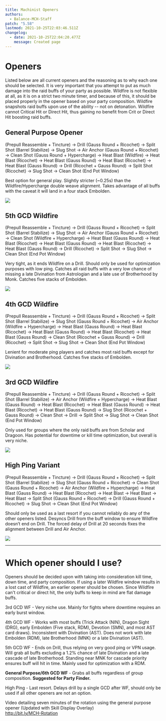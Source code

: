 ```yaml
---
title: Machinist Openers
authors:
  - Balance-MCH-Staff
patch: "5.58"
lastmod: 2021-10-25T22:03:46.511Z
changelog:
  - date: 2021-10-25T22:04:20.477Z
    message: Created page
---
```

# Openers

Listed below are all current openers and the reasoning as to why each one should be selected. It is very important that you attempt to put as much damage into the raid buffs of your party as possible. Wildfire is not flexible at all, as it is on a strict two minute timer, and because of this, it should be placed properly in the opener based on your party composition. Wildfire snapshots raid buffs upon use of the ability -- not on detonation. Wildfire cannot Critical Hit or Direct Hit, thus gaining no benefit from Crit or Direct Hit boosting raid buffs.

## General Purpose Opener

(Prepull Reassemble + Tincture) → Drill (Gauss Round + Ricochet) → Split Shot (Barrel Stabilize) → Slug Shot  → Air Anchor (Gauss Round + Ricochet) → Clean Shot (Gauss Round + Hypercharge) → Heat Blast (Wildfire) → Heat Blast (Ricochet) → Heat Blast (Gauss Round) → Heat Blast (Ricochet) → Heat Blast (Gauss Round) → Drill (Ricochet + Gauss Round) → Split Shot (Ricochet) → Slug Shot → Clean Shot (End Pot Window)

Best option for general play. Slightly stricter (~0.25s) than the Wildfire/Hypercharge double weave alignment. Takes advantage of all buffs with the caveat it will land in a four stack Embolden.

![](https://lh3.googleusercontent.com/Ztd8FV4HUD96x8WwKEcJNt9oaAIjLV011dOJIa6w8Yr5mrW3Kn7Jlj5UtMHeXJbL6tC62waGjgJMDmt32-L4KpcE-VnEPldK0ci7JUnRbwQ3l9dwi6mzVp4T0gjhGfrsN5_vj42t)

## 5th GCD Wildfire

(Prepull Reassemble + Tincture) → Drill (Gauss Round + Ricochet) → Split Shot (Barrel Stabilize) → Slug Shot  → Air Anchor (Gauss Round + Ricochet) → Clean Shot (Wildfire + Hypercharge) → Heat Blast (Gauss Round) → Heat Blast (Ricochet) → Heat Blast (Gauss Round) → Heat Blast (Ricochet) → Heat Blast (Gauss Round) → Drill (Ricochet) → Split Shot → Slug Shot → Clean Shot (End Pot Window)

Very tight, as it ends Wildfire on a Drill. Should only be used for optimization purposes with low ping. Catches all raid buffs with a very low chance of missing a late Divination from Astrologian and a late use of Brotherhood by Monk. Catches five stacks of Embolden.

![](https://lh4.googleusercontent.com/kDrTNgeon8O1MkmJKrkq0rLyh4iaVZVqwBfCOLtL3HDzfD8Zlyu4INsLEPo--fKlpKwnP3y5R_IpajznEqaF7rf9MVrKfNsni1ytwu77R8DjKYiWFHqbnZ-FMijA_96LZKfHn5Kr)

## 4th GCD Wildfire

(Prepull Reassemble + Tincture) → Drill (Gauss Round + Ricochet) → Split Shot (Barrel Stabilize) → Slug Shot (Gauss Round + Ricochet) → Air Anchor (Wildfire + Hypercharge) → Heat Blast (Gauss Round) →  Heat Blast (Ricochet) → Heat Blast (Gauss Round) → Heat Blast (Ricochet) → Heat Blast (Gauss Round) → Clean Shot (Ricochet + Gauss Round) → Drill (Ricochet) → Split Shot → Slug Shot → Clean Shot (End Pot Window)

Lenient for moderate ping players and catches most raid buffs except for Divination and Brotherhood. Catches five stacks of Embolden.

![](https://lh6.googleusercontent.com/0VeSDc_Uv61fbpysp4cCfHZ5GtT4C3WkaudXW6uroh6dYuJqhbmEjGneAQYb4ZrkclI8iYGJzL3xprbRvxlA1hB2Y1IUDkWcVA7MVd9Wt8agVDsIvNyNid9EMnBk_1-nUAfsICFy)

## 3rd GCD Wildfire

(Prepull Reassemble + Tincture) → Drill (Gauss Round + Ricochet) → Split Shot (Barrel Stabilize) → Air Anchor (Wildfire + Hypercharge) → Heat Blast (Gauss Round) →  Heat Blast (Ricochet) → Heat Blast (Gauss Round) → Heat Blast (Ricochet) → Heat Blast (Gauss Round) → Slug Shot (Ricochet + Gauss Round) → Clean Shot → Drill → Split Shot → Slug Shot → Clean Shot (End Pot Window)

Only used for groups where the only raid buffs are from Scholar and Dragoon. Has potential for downtime or kill time optimization, but overall is very niche.

![](https://lh4.googleusercontent.com/ARa6lEpUYkzSpwhOlBeP7q96mwez21FCMURB3iy1hqhQxDu9uJSifX4xO_EBC20XkByVTjEgSfK15uOWWkPoRmbWzke1qdrID2jx60Oz3ExzPFoef88TjogiGeqNbjVV8eKjkpZO)

## High Ping Variant

(Prepull Reassemble + Tincture) → Drill (Gauss Round + Ricochet) → Split Shot (Barrel Stabilize) → Slug Shot (Gauss Round + Ricochet) → Clean Shot (Gauss Round + Ricochet) → Air Anchor (Wildfire + Hypercharge) → Heat Blast (Gauss Round) → Heat Blast (Ricochet) → Heat Blast → Heat Blast → Heat Blast → Split Shot (Gauss Round + Ricochet) → Drill (Gauss Round + Ricochet) → Slug Shot → Clean Shot (End Pot Window)

Should only be used as a last resort if you cannot reliably do any of the other openers listed. Desyncs Drill from the buff window to ensure Wildfire doesn’t end on Drill. The forced delay of Drill at 20 seconds fixes the alignment between Drill and Air Anchor.

![](https://lh3.googleusercontent.com/7usz05LAib0aeUUmp8p5wxBh_TJghOe59lKHEMZzs-4dyJzKKI0mvRCGfEbiH4XpJuMmtMKK90xEdOth3y7xCT38A6OH3mbLTgaVhdvyvcb-QK8y7VcQxQDJIV8AX3u97wtgVnry)

- - -

# Which opener should I use?

Openers should be decided upon with taking into consideration kill time, down time, and party composition. If using a later Wildfire window results in a lost cast of Wildfire, an earlier opener should be chosen. Since Wildfire can't critical or direct hit, the only buffs to keep in mind are flat damage buffs.

3rd GCD WF - Very niche use. Mainly for fights where downtime requires an early burst window.

4th GCD WF - Works with most buffs (Trick Attack (NIN), Dragon Sight (DRG), early Embolden (Five stack, RDM), Devotion (SMN), and most AST card draws). Inconsistent with Divination (AST). Does not work with late Embolden (RDM), late Brotherhood (MNK) or a late Divination (AST).

5th GCD WF - Ends on Drill, thus relying on very good ping or VPN usage. Will grab all buffs excluding a 1.2% chance of late Divination and a late cascade of late Brotherhood. Standing near MNK for cascade priority ensures buff will hit in time. Mainly used for optimization with a RDM.

**General Purpose/6th GCD WF** - Grabs all buffs regardless of group composition. **Suggested for Party Finder.**

High Ping - Last resort. Delays drill by a single GCD after WF, should only be used if all other openers are not an option.

Video detailing seven minutes of the rotation using the general purpose opener (Updated with Skill Display Overlay)\
<http://bit.ly/MCH-Rotation>